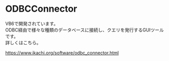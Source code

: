 # ODBCConnector
VB6で開発されています。  
ODBC経由で様々な種類のデータベースに接続し、クエリを発行するGUIツールです。  
詳しくはこちら。  
  
https://www.ikachi.org/software/odbc_connector.html
